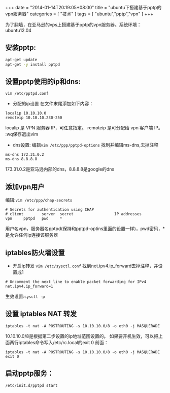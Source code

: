 +++
date = "2014-01-14T20:19:05+08:00"
title = "ubuntu下搭建基于pptp的vpn服务器"
categories = [ "技术" ]
tags = [ "ubuntu","pptp","vpn" ]
+++


为了翻墙，在亚马逊的vps上搭建基于pptp的vpn服务器。系统环境：ubuntu12.04
##  安装pptp:
```bash
apt-get update
apt-get -y install pptpd
```
<!--more-->

## 设置pptp使用的ip和dns:
`vim /etc/pptpd.conf`
* 分配的ip设置
在文件末尾添加如下内容：
```
localip 10.10.10.0
remoteip 10.10.10.230-250
```
localip 是 VPN 服务器 IP，可任意指定。
remoteip 是可分配给 vpn 客户端 IP。
:wq保存退出vim
* dns设置:
编辑`vim /etc/ppp/pptpd-options`
找到并编辑ms-dns,去掉注释
```
ms-dns 172.31.0.2
ms-dns 8.8.8.8
```
173.31.0.2是亚马逊内部的dns，8.8.8.8是google的dns

## 添加vpn用户
编辑:`vim /etc/ppp/chap-secrets`
```
# Secrets for authentication using CHAP
# client        server  secret                  IP addresses
vpn     pptpd   pwd     *
```
用户名vpn，服务器名pptpd(保持和pptpd-optins里面的设置一样)，pwd密码，*是允许任何ip连接该服务器

## iptables防火墙设置
* 开启ip转发
`vim /etc/sysctl.conf`
找到net.ipv4.ip_forward去掉注释，并设置成1
```
# Uncomment the next line to enable packet forwarding for IPv4
net.ipv4.ip_forward=1
```
生效设置:`sysctl -p`

## 设置 iptables NAT 转发
`iptables -t nat -A POSTROUTING -s 10.10.10.0/8 -o eth0 -j MASQUERADE`

10.10.10.0/8是根据第二步设置的ip地址范围设置的。
如果要开机生效，可以把上面两行iptables命令写入/etc/rc.local的exit 0 前面：
```
iptables -t nat -A POSTROUTING -s 10.10.10.0/8 -o eth0 -j MASQUERADE
exit 0
```

## 启动pptp服务：
`/etc/init.d/pptpd start`
